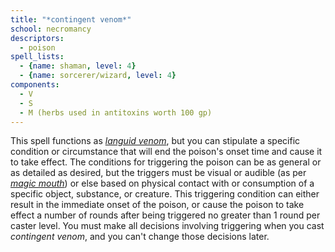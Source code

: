```yaml
---
title: "*contingent venom*"
school: necromancy
descriptors:
  - poison
spell_lists:
  - {name: shaman, level: 4}
  - {name: sorcerer/wizard, level: 4}
components:
  - V
  - S
  - M (herbs used in antitoxins worth 100 gp)
---
```


This spell functions as [*languid venom*](/spells/languid-venom), but you can stipulate a specific condition or circumstance that will end the poison's onset time and cause it to take effect. The conditions for triggering the poison can be as general or as detailed as desired, but the triggers must be visual or audible (as per [*magic mouth*](/spells/magic-mouth/)) or else based on physical contact with or consumption of a specific object, substance, or creature. This triggering condition can either result in the immediate onset of the poison, or cause the poison to take effect a number of rounds after being triggered no greater than 1 round per caster level. You must make all decisions involving triggering when you cast *contingent venom*, and you can't change those decisions later.

